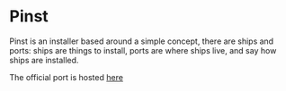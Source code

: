 # Pinst

Pinst is an installer based around a simple concept, there are ships and ports: ships are things to install, ports are where ships live, and say how ships are installed.

The official port is hosted [here](https://github.com/ThePerkinrex/pinst_port)
